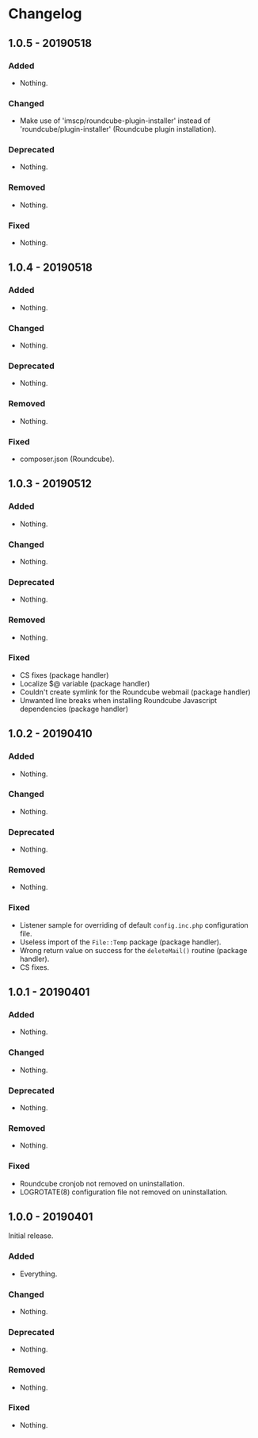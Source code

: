 # Changelog

## 1.0.5 - 20190518

### Added

- Nothing.

### Changed

- Make use of 'imscp/roundcube-plugin-installer' instead of 'roundcube/plugin-installer' (Roundcube plugin installation).

### Deprecated

- Nothing.

### Removed

- Nothing.

### Fixed

- Nothing.

## 1.0.4 - 20190518


### Added

- Nothing.

### Changed

- Nothing.

### Deprecated

- Nothing.

### Removed

- Nothing.

### Fixed

- composer.json (Roundcube).

## 1.0.3 - 20190512

### Added

- Nothing.

### Changed

- Nothing.

### Deprecated

- Nothing.

### Removed

- Nothing.

### Fixed

- CS fixes (package handler)
- Localize $@ variable (package handler)
- Couldn't create symlink for the Roundcube webmail (package handler)
- Unwanted line breaks when installing Roundcube Javascript dependencies (package handler)

## 1.0.2 - 20190410

### Added

- Nothing.

### Changed

- Nothing.

### Deprecated

- Nothing.

### Removed

- Nothing.

### Fixed

- Listener sample for overriding of default `config.inc.php` configuration file.
- Useless import of the `File::Temp` package (package handler).
- Wrong return value on success for the `deleteMail()` routine (package handler).
- CS fixes.

## 1.0.1 - 20190401

### Added

- Nothing.

### Changed

- Nothing.

### Deprecated

- Nothing.

### Removed

- Nothing.

### Fixed

- Roundcube cronjob not removed on uninstallation.
- LOGROTATE(8) configuration file not removed on uninstallation.

## 1.0.0 - 20190401

Initial release.

### Added

- Everything.

### Changed

- Nothing.

### Deprecated

- Nothing.

### Removed

- Nothing.

### Fixed

- Nothing.
